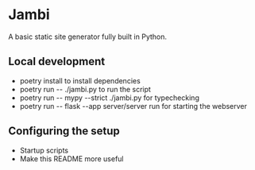 # Jambi

A basic static site generator fully built in Python.

## Local development

- poetry install to install dependencies
- poetry run -- ./jambi.py to run the script
- poetry run -- mypy --strict ./jambi.py for typechecking
- poetry run -- flask --app server/server run for starting the webserver

## Configuring the setup

- Startup scripts
- Make this README more useful